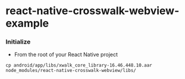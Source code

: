 # react-native-crosswalk-webview-example

### Initialize

* From the root of your React Native project

```shell
cp android/app/libs/xwalk_core_library-16.46.448.10.aar node_modules/react-native-crosswalk-webview/libs/
```